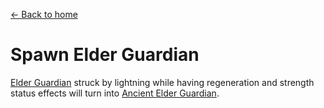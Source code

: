 [← Back to home](../)
# Spawn Elder Guardian

[Elder Guardian](https://minecraft.fandom.com/wiki/Drowned) struck by lightning while having regeneration and strength status effects will turn into [Ancient Elder Guardian](https://minecraft.fandom.com/wiki/Deepslate).
